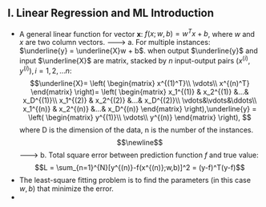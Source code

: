 ## I. Linear Regression and ML Introduction
 - A general linear function for vector **x**: $f(x;w,b) =w^Tx+b$, where $w$ and $x$ are two column vectors.
---> a. For multiple instances: $\underline{y} = \underline{X}w + b$. when output $\underline{y}$ and input $\underline{X}$ are matrix, stacked by $n$ input-output pairs $(x^{(i)},y^{(i)}), i = 1,2,...n$:
$$\underline{X}=
\left(
 \begin{matrix}
   x^{(1)^T}\\
   \vdots\\
   x^{(n)^T}
  \end{matrix} 
\right)=
\left(
 \begin{matrix}
   x_1^{(1)} & x_2^{(1)} &...& x_D^{(1)}\\
   x_1^{(2)} & x_2^{(2)} &...& x_D^{(2)}\\
  \vdots&\vdots&\ddots\\
   x_1^{(n)} & x_2^{(n)} &...& x_D^{(n)}
  \end{matrix} 
\right),\underline{y} = \left(
 \begin{matrix}
   y^{(1)}\\
   \vdots\\
   y^{(n)}
  \end{matrix} 
\right),
$$where D is the dimension of the data, n is the number of the instances. $$\newline$$
---> b. Total square error between prediction function $f$ and true value: $$L = \sum_{n=1}^{N}[y^{(n)}-f(x^{(n)};w,b)]^2 = (y-f)^T(y-f)$$ 
 - The least-square fitting problem is to find the parameters (in this case $w,b$) that minimize the error.
 - 

<!--stackedit_data:
eyJoaXN0b3J5IjpbLTE4ODUwMDAwNDAsLTE4NDA0MDc4MTUsLT
E3MTcyMjk0ODMsLTE3MDY5OTI2NjldfQ==
-->
